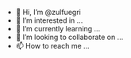 - 👋 Hi, I’m @zulfuegri
- 👀 I’m interested in ...
- 🌱 I’m currently learning ...
- 💞️ I’m looking to collaborate on ...
- 📫 How to reach me ...

<!---
zulfuegri/zulfuegri is a ✨ special ✨ repository because its `README.md` (this file) appears on your GitHub profile.
You can click the Preview link to take a look at your changes.
--->
